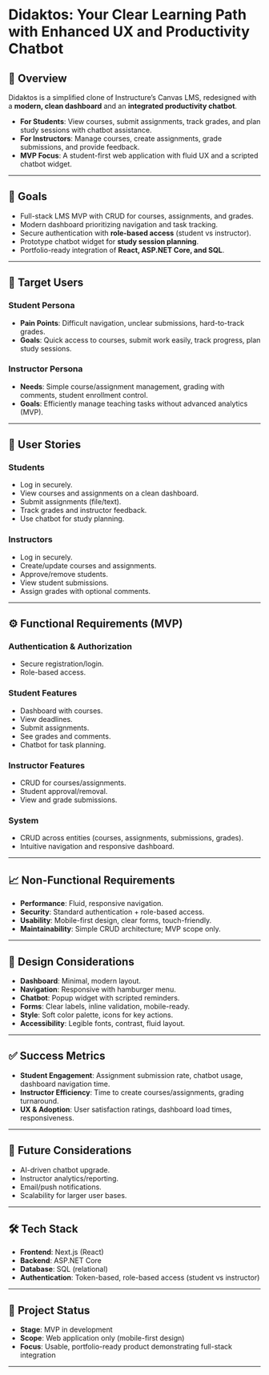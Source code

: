 # Didaktos: Your Clear Learning Path with Enhanced UX and Productivity Chatbot

## 📌 Overview

Didaktos is a simplified clone of Instructure’s Canvas LMS, redesigned with a **modern, clean dashboard** and an **integrated productivity chatbot**.  

- **For Students**: View courses, submit assignments, track grades, and plan study sessions with chatbot assistance.  
- **For Instructors**: Manage courses, create assignments, grade submissions, and provide feedback.  
- **MVP Focus**: A student-first web application with fluid UX and a scripted chatbot widget.

---

## 🎯 Goals

- Full-stack LMS MVP with CRUD for courses, assignments, and grades.  
- Modern dashboard prioritizing navigation and task tracking.  
- Secure authentication with **role-based access** (student vs instructor).  
- Prototype chatbot widget for **study session planning**.  
- Portfolio-ready integration of **React, ASP.NET Core, and SQL**.

---

## 👥 Target Users

### Student Persona

- **Pain Points**: Difficult navigation, unclear submissions, hard-to-track grades.  
- **Goals**: Quick access to courses, submit work easily, track progress, plan study sessions.  

### Instructor Persona

- **Needs**: Simple course/assignment management, grading with comments, student enrollment control.  
- **Goals**: Efficiently manage teaching tasks without advanced analytics (MVP).  

---

## 📖 User Stories

### Students

- Log in securely.  
- View courses and assignments on a clean dashboard.  
- Submit assignments (file/text).  
- Track grades and instructor feedback.  
- Use chatbot for study planning.  

### Instructors

- Log in securely.  
- Create/update courses and assignments.  
- Approve/remove students.  
- View student submissions.  
- Assign grades with optional comments.  

---

## ⚙️ Functional Requirements (MVP)

### Authentication & Authorization

- Secure registration/login.  
- Role-based access.  

### Student Features

- Dashboard with courses.  
- View deadlines.  
- Submit assignments.  
- See grades and comments.  
- Chatbot for task planning.  

### Instructor Features

- CRUD for courses/assignments.  
- Student approval/removal.  
- View and grade submissions.  

### System

- CRUD across entities (courses, assignments, submissions, grades).  
- Intuitive navigation and responsive dashboard.  

---

## 📈 Non-Functional Requirements

- **Performance**: Fluid, responsive navigation.  
- **Security**: Standard authentication + role-based access.  
- **Usability**: Mobile-first design, clear forms, touch-friendly.  
- **Maintainability**: Simple CRUD architecture; MVP scope only.  

---

## 🎨 Design Considerations

- **Dashboard**: Minimal, modern layout.  
- **Navigation**: Responsive with hamburger menu.  
- **Chatbot**: Popup widget with scripted reminders.  
- **Forms**: Clear labels, inline validation, mobile-ready.  
- **Style**: Soft color palette, icons for key actions.  
- **Accessibility**: Legible fonts, contrast, fluid layout.  

---

## ✅ Success Metrics

- **Student Engagement**: Assignment submission rate, chatbot usage, dashboard navigation time.  
- **Instructor Efficiency**: Time to create courses/assignments, grading turnaround.  
- **UX & Adoption**: User satisfaction ratings, dashboard load times, responsiveness.  

---

## 🔮 Future Considerations

- AI-driven chatbot upgrade.  
- Instructor analytics/reporting.  
- Email/push notifications.  
- Scalability for larger user bases.  

---

## 🛠️ Tech Stack

- **Frontend**: Next.js (React)
- **Backend**: ASP.NET Core  
- **Database**: SQL (relational)  
- **Authentication**: Token-based, role-based access (student vs instructor)  

---

## 🚀 Project Status

- **Stage**: MVP in development  
- **Scope**: Web application only (mobile-first design)  
- **Focus**: Usable, portfolio-ready product demonstrating full-stack integration  

---
